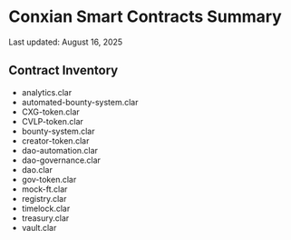 # Conxian Smart Contracts Summary

Last updated: August 16, 2025

## Contract Inventory

- analytics.clar
- automated-bounty-system.clar
- CXG-token.clar
- CVLP-token.clar
- bounty-system.clar
- creator-token.clar
- dao-automation.clar
- dao-governance.clar
- dao.clar
- gov-token.clar
- mock-ft.clar
- registry.clar
- timelock.clar
- treasury.clar
- vault.clar
